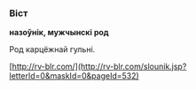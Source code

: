 ### Віст
**назоўнік, мужчынскі род**

Род карцёжнай гульні.

<a rel="author">[http://rv-blr.com/](http://rv-blr.com/slounik.jsp?letterId=0&maskId=0&pageId=532)</a>
